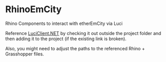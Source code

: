 # RhinoEmCity
Rhino Components to interact with etherEmCity via Luci

Reference [LuciClient.NET](https://github.com/treyerl/LuciClient.NET) by checking it out outside the project folder and then adding it to the project (if the existing link is broken).

Also, you might need to adjust the paths to the referenced Rhino + Grasshopper files.
